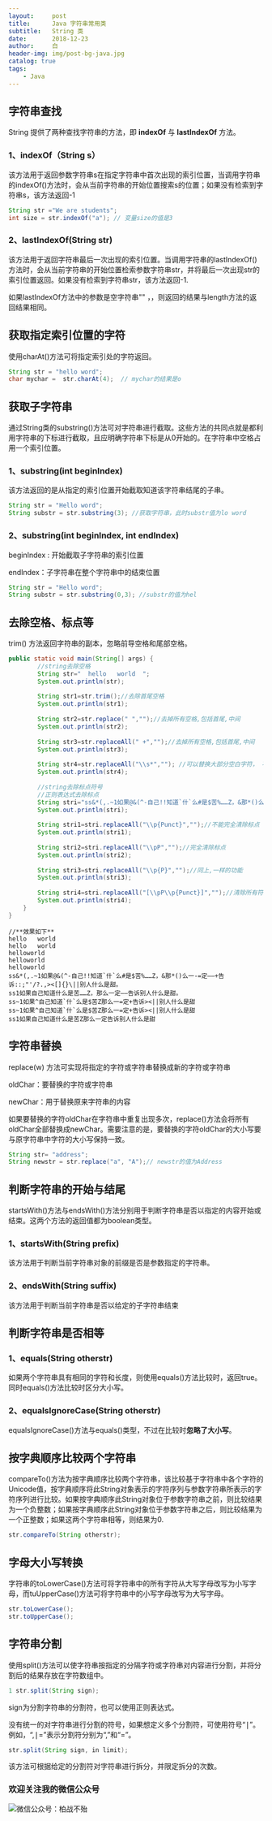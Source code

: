 ```yaml
---
layout:     post
title:      Java 字符串常用类
subtitle:   String 类
date:       2018-12-23
author:     白
header-img: img/post-bg-java.jpg
catalog: true
tags:
    - Java
---
```


## 字符串查找
String 提供了两种查找字符串的方法，即 **indexOf** 与 **lastIndexOf** 方法。

### 1、indexOf（String s） 
该方法用于返回参数字符串s在指定字符串中首次出现的索引位置，当调用字符串的indexOf()方法时，会从当前字符串的开始位置搜索s的位置；如果没有检索到字符串s，该方法返回-1

```java
String str ="We are students";
int size = str.indexOf("a"); // 变量size的值是3
```

### 2、lastIndexOf(String str)

该方法用于返回字符串最后一次出现的索引位置。当调用字符串的lastIndexOf()方法时，会从当前字符串的开始位置检索参数字符串str，并将最后一次出现str的索引位置返回。如果没有检索到字符串str，该方法返回-1.

如果lastIndexOf方法中的参数是空字符串"" ，，则返回的结果与length方法的返回结果相同。

## 获取指定索引位置的字符
使用charAt()方法可将指定索引处的字符返回。

```java
String str = "hello word";
char mychar =  str.charAt(4);  // mychar的结果是o
```

## 获取子字符串
通过String类的substring()方法可对字符串进行截取。这些方法的共同点就是都利用字符串的下标进行截取，且应明确字符串下标是从0开始的。在字符串中空格占用一个索引位置。

### 1、substring(int beginIndex)

该方法返回的是从指定的索引位置开始截取知道该字符串结尾的子串。

```java
String str = "Hello word";
String substr = str.substring(3); //获取字符串，此时substr值为lo word
```

### 2、substring(int beginIndex,  int endIndex)

beginIndex : 开始截取子字符串的索引位置

endIndex：子字符串在整个字符串中的结束位置

```java
String str = "Hello word";
String substr = str.substring(0,3); //substr的值为hel
```

## 去除空格、标点等
trim() 方法返回字符串的副本，忽略前导空格和尾部空格。

```java
public static void main(String[] args) {
        //string去除空格
        String str="  hello   world  ";
        System.out.println(str);
 
        String str1=str.trim();//去除首尾空格
        System.out.println(str1);
 
        String str2=str.replace(" ","");//去掉所有空格,包括首尾,中间
        System.out.println(str2);
 
        String str3=str.replaceAll(" +","");//去掉所有空格,包括首尾,中间
        System.out.println(str3);
 
        String str4=str.replaceAll("\\s*",""); //可以替换大部分空白字符， 不限于空格 . 说明:\s 可以匹配空格、制表符、换页符等空白字符的其中任意一个
        System.out.println(str4);
 
        //string去除标点符号
        //正则表达式去除标点
        String stri="ss&*(,.~1如果@&(^-自己!!知道`什`么#是$苦%……Z，&那*()么一-=定——+告诉::;\"'/?.,><[]{}\\||别人什么是甜。";
        System.out.println(stri);
 
        String stri1=stri.replaceAll("\\p{Punct}","");//不能完全清除标点
        System.out.println(stri1);
 
        String stri2=stri.replaceAll("\\pP","");//完全清除标点
        System.out.println(stri2);
 
        String stri3=stri.replaceAll("\\p{P}","");//同上,一样的功能
        System.out.println(stri3);
 
        String stri4=stri.replaceAll("[\\pP\\p{Punct}]","");//清除所有符号,只留下字母 数字  汉字  共3类.
        System.out.println(stri4);
    }
}
```

```
//**效果如下**
hello   world  
hello   world
helloworld
helloworld
helloworld
ss&*(,.~1如果@&(^-自己!!知道`什`么#是$苦%……Z，&那*()么一-=定——+告诉::;"'/?.,><[]{}\||别人什么是甜。
ss1如果自己知道什么是苦……Z，那么一定——告诉别人什么是甜。
ss~1如果^自己知道`什`么是$苦Z那么一=定+告诉><||别人什么是甜
ss~1如果^自己知道`什`么是$苦Z那么一=定+告诉><||别人什么是甜
ss1如果自己知道什么是苦Z那么一定告诉别人什么是甜
```

## 字符串替换
replace(w) 方法可实现将指定的字符或字符串替换成新的字符或字符串

oldChar：要替换的字符或字符串

newChar：用于替换原来字符串的内容

如果要替换的字符oldChar在字符串中重复出现多次，replace()方法会将所有oldChar全部替换成newChar。需要注意的是，要替换的字符oldChar的大小写要与原字符串中字符的大小写保持一致。

```java
String str= "address";
String newstr = str.replace("a", "A");// newstr的值为Address
```

## 判断字符串的开始与结尾
startsWith()方法与endsWith()方法分别用于判断字符串是否以指定的内容开始或结束。这两个方法的返回值都为boolean类型。

### 1、startsWith(String prefix) 

该方法用于判断当前字符串对象的前缀是否是参数指定的字符串。

### 2、endsWith(String suffix) 
该方法用于判断当前字符串是否以给定的子字符串结束

## 判断字符串是否相等
    
### 1、equals(String otherstr)

如果两个字符串具有相同的字符和长度，则使用equals()方法比较时，返回true。同时equals()方法比较时区分大小写。

### 2、equalsIgnoreCase(String otherstr)

equalsIgnoreCase()方法与equals()类型，不过在比较时**忽略了大小写**。

## 按字典顺序比较两个字符串

compareTo()方法为按字典顺序比较两个字符串，该比较基于字符串中各个字符的Unicode值，按字典顺序将此String对象表示的字符序列与参数字符串所表示的字符序列进行比较。如果按字典顺序此String对象位于参数字符串之前，则比较结果为一个负整数；如果按字典顺序此String对象位于参数字符串之后，则比较结果为一个正整数；如果这两个字符串相等，则结果为0.

```java
str.compareTo(String otherstr);
```

## 字母大小写转换
字符串的toLowerCase()方法可将字符串中的所有字符从大写字母改写为小写字母，而tuUpperCase()方法可将字符串中的小写字母改写为大写字母。

```java
str.toLowerCase();
str.toUpperCase();
```
## 字符串分割
使用split()方法可以使字符串按指定的分隔字符或字符串对内容进行分割，并将分割后的结果存放在字符数组中。

```java
1 str.split(String sign);
```
sign为分割字符串的分割符，也可以使用正则表达式。

没有统一的对字符串进行分割的符号，如果想定义多个分割符，可使用符号“<kbd>|</kbd>”。例如，“,<kbd>|</kbd>=”表示分割符分别为“,”和“=”。

```java 
str.split(String sign, in limit);
```
该方法可根据给定的分割符对字符串进行拆分，并限定拆分的次数。

### 欢迎关注我的微信公众号

![微信公众号：柏战不殆](http://upload-images.jianshu.io/upload_images/3990834-c91d28f8be4121e4.png?imageMogr2/auto-orient/strip%7CimageView2/2/w/1240)
